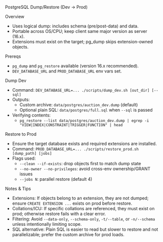 PostgreSQL Dump/Restore (Dev → Prod)

Overview
- Uses logical dump: includes schema (pre/post-data) and data.
- Portable across OS/CPU; keep client same major version as server (16.x).
- Extensions must exist on the target; pg_dump skips extension-owned objects.

Prereqs
- `pg_dump` and `pg_restore` available (version 16.x recommended).
- `DEV_DATABASE_URL` and `PROD_DATABASE_URL` env vars set.

Dump Dev
- Command: `DEV_DATABASE_URL=... ./scripts/dump_dev.sh [out_dir] [--sql]`
- Outputs:
  - Custom archive: `data/postgres/auction_dev.dump` (default)
  - Optional plain SQL: `data/postgres/full.sql` when `--sql` is passed
- Verifying contents:
  - `pg_restore --list data/postgres/auction_dev.dump | egrep -i "VIEW|INDEX|CONSTRAINT|TRIGGER|FUNCTION" | head`

Restore to Prod
- Ensure the target database exists and required extensions are installed.
- Command: `PROD_DATABASE_URL=... ./scripts/restore_prod.sh [dump_path] [jobs]`
- Flags used:
  - `--clean --if-exists`: drop objects first to match dump state
  - `--no-owner --no-privileges`: avoid cross-env ownership/GRANT issues
  - `--jobs N`: parallel restore (default 4)

Notes & Tips
- Extensions: If objects belong to an extension, they are not dumped; ensure `CREATE EXTENSION ...` exists on prod before restore.
- Collations/ICU: If specific collations are referenced, they must exist on prod; otherwise restore fails with a clear error.
- Filtering: Avoid `--data-only`, `--schema-only`, `-t/--table`, or `-n/--schema` unless intentionally limiting scope.
- SQL alternative: Plain SQL is easier to read but slower to restore and not parallelizable; prefer the custom archive for prod loads.

